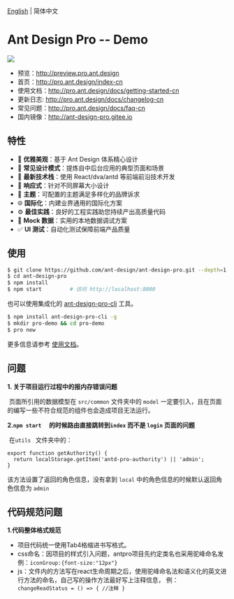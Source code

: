 [English](./README.md) | 简体中文

# Ant Design Pro -- Demo

![](https://gw.alipayobjects.com/zos/rmsportal/xEdBqwSzvoSapmnSnYjU.png)

- 预览：http://preview.pro.ant.design
- 首页：http://pro.ant.design/index-cn
- 使用文档：http://pro.ant.design/docs/getting-started-cn
- 更新日志: http://pro.ant.design/docs/changelog-cn
- 常见问题：http://pro.ant.design/docs/faq-cn
- 国内镜像：http://ant-design-pro.gitee.io

## 特性

- :gem: **优雅美观**：基于 Ant Design 体系精心设计
- :triangular_ruler: **常见设计模式**：提炼自中后台应用的典型页面和场景
- :rocket: **最新技术栈**：使用 React/dva/antd 等前端前沿技术开发
- :iphone: **响应式**：针对不同屏幕大小设计
- :art: **主题**：可配置的主题满足多样化的品牌诉求
- :globe_with_meridians: **国际化**：内建业界通用的国际化方案
- :gear: **最佳实践**：良好的工程实践助您持续产出高质量代码
- :1234: **Mock 数据**：实用的本地数据调试方案
- :white_check_mark: **UI 测试**：自动化测试保障前端产品质量

## 使用

```bash
$ git clone https://github.com/ant-design/ant-design-pro.git --depth=1
$ cd ant-design-pro
$ npm install
$ npm start         # 访问 http://localhost:8000
```

也可以使用集成化的 [ant-design-pro-cli](https://github.com/ant-design/ant-design-pro-cli) 工具。

```bash
$ npm install ant-design-pro-cli -g
$ mkdir pro-demo && cd pro-demo
$ pro new
```

更多信息请参考 [使用文档](http://pro.ant.design/docs/getting-started)。

## 问题

**1. 关于项目运行过程中的报内存错误问题** 

​    	页面所引用的数据模型在  `src/common` 文件夹中的 `model` 一定要引入，且在页面的编写一些不符合规范的组件也会造成项目无法运行。

**2.`npm start  ` 的时候路由直接跳转到`index` 而不是 `login` 页面的问题**

​	在`utils ` 文件夹中的：

```
export function getAuthority() {
  return localStorage.getItem('antd-pro-authority') || 'admin';
}
```

该方法设置了返回的角色信息，没有拿到 `local`  中的角色信息的时候默认返回角色信息为 `admin` 

## 代码规范问题

**1.代码整体格式规范**

- 项目代码统一使用Tab4格缩进书写格式。
- css命名：因项目的样式引入问题，antpro项目先约定类名也采用驼峰命名发 例：`iconGroup:{font-size:"12px"}`  
- js：文件内的方法写在react生命周期之后，使用驼峰命名法和语义化的英文进行方法的命名，自己写的操作方法最好写上注释信息， 例：`changeReadStatus = () => { //注释 }`  